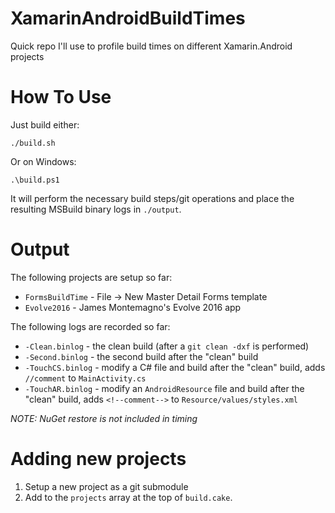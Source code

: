 # XamarinAndroidBuildTimes
Quick repo I'll use to profile build times on different Xamarin.Android projects

# How To Use

Just build either:

    ./build.sh

Or on Windows:

    .\build.ps1

It will perform the necessary build steps/git operations and place the resulting MSBuild binary logs in `./output`.

# Output

The following projects are setup so far:
- `FormsBuildTime` - File -> New Master Detail Forms template
- `Evolve2016` - James Montemagno's Evolve 2016 app

The following logs are recorded so far:
- `-Clean.binlog` - the clean build (after a `git clean -dxf` is performed)
- `-Second.binlog` - the second build after the "clean" build
- `-TouchCS.binlog` - modify a C# file and build after the "clean" build, adds `//comment` to `MainActivity.cs`
- `-TouchAR.binlog` - modify an `AndroidResource` file and build after the "clean" build, adds `<!--comment-->` to `Resource/values/styles.xml`

*NOTE: NuGet restore is not included in timing*

# Adding new projects

1. Setup a new project as a git submodule
2. Add to the `projects` array at the top of `build.cake`.